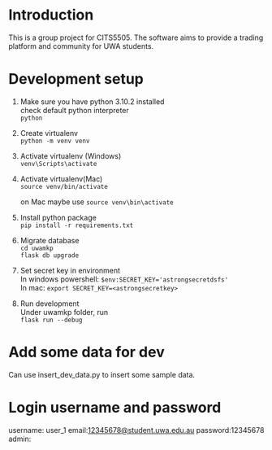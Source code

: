 # Introduction
This is a group project for CITS5505. The software aims to provide a trading platform and community for UWA students.

# Development setup
1. Make sure you have python 3.10.2 installed  
   check default python interpreter  
   `python`

2. Create virtualenv  
   `python -m venv venv`  

3. Activate virtualenv (Windows)  
   `venv\Scripts\activate`
   
4. Activate virtualenv(Mac)  
   `source venv/bin/activate`

   on Mac maybe use `source venv\bin\activate`

5. Install python package  
   `pip install -r requirements.txt`  

6. Migrate database  
   `cd uwamkp`  
   `flask db upgrade`

7. Set secret key in environment  
   In windows powershell: `$env:SECRET_KEY='astrongsecretdsfs'`  
   In mac: `export SECRET_KEY=<astrongsecretkey>`

8. Run development  
   Under uwamkp folder, run  
   `flask run --debug`   


# Add some data for dev
Can use insert_dev_data.py to insert some sample data.

# Login username and password
username: user_1   email:12345678@student.uwa.edu.au    password:12345678
admin:     